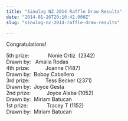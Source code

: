```yaml
---
title: "Sinulog NZ 2014 Raffle Draw Results"
date: "2014-01-26T20:10:42.000Z"
slug: "sinulog-nz-2014-raffle-draw-results"

---
```


Congratulations!

5th prize:             Nonie Ortiz  (2342)  
Drawn by:   Amalia Rodas  
4th prize:           Joanne (1487)  
Drawn by:  Boboy Caballero  
3rd prize:           Tess Becker (2371)  
Drawn by:  Joyce Gesta  
2nd prize:           Joyce Alaba (1052)  
Drawn by:  Miriam Batucan  
1st prize:             Tracey T (1152)  
Drawn by:  Miriam Batucan